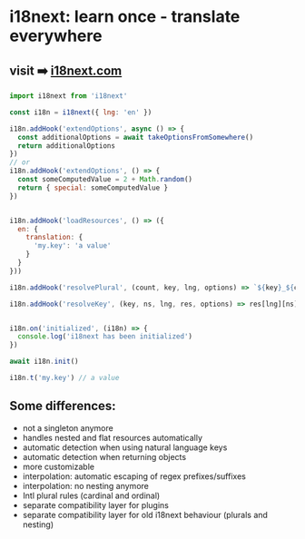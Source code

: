 # i18next: learn once - translate everywhere
## visit ➡️ [i18next.com](https://www.i18next.com)


```javascript
import i18next from 'i18next'

const i18n = i18next({ lng: 'en' })

i18n.addHook('extendOptions', async () => {
  const additionalOptions = await takeOptionsFromSomewhere()
  return additionalOptions
})
// or
i18n.addHook('extendOptions', () => {
  const someComputedValue = 2 + Math.random()
  return { special: someComputedValue }
})


i18n.addHook('loadResources', () => ({
  en: {
    translation: {
      'my.key': 'a value'
    }
  }
}))

i18n.addHook('resolvePlural', (count, key, lng, options) => `${key}_${count}`)

i18n.addHook('resolveKey', (key, ns, lng, res, options) => res[lng][ns][key])


i18n.on('initialized', (i18n) => {
  console.log('i18next has been initialized')
})

await i18n.init()

i18n.t('my.key') // a value
```

## Some differences:

- not a singleton anymore
- handles nested and flat resources automatically
- automatic detection when using natural language keys
- automatic detection when returning objects
- more customizable
- interpolation: automatic escaping of regex prefixes/suffixes
- interpolation: no nesting anymore
- Intl plural rules (cardinal and ordinal)
- separate compatibility layer for plugins
- separate compatibility layer for old i18next behaviour (plurals and nesting)